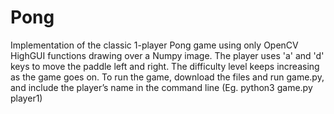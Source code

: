 # Pong
Implementation of the classic 1-player Pong game using only OpenCV HighGUI functions drawing over a Numpy image.
The player uses 'a' and 'd' keys to move the paddle left and right. The difficulty level keeps increasing as the game goes on.
To run the game, download the files and run game.py, and include the player’s name in the command line (Eg. python3 game.py player1)
